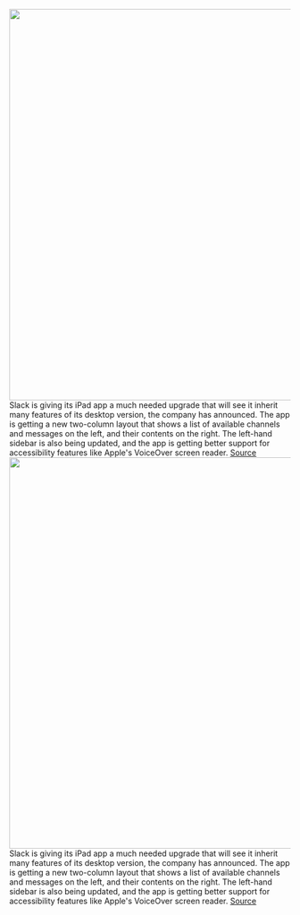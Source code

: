 <img src='https://cdn.vox-cdn.com/thumbor/LYyND4_2rr1Hwv0F37lWtQwzLyU=/0x0:1242x828/1200x800/filters:focal(522x315:720x513)/cdn.vox-cdn.com/uploads/chorus_image/image/70630099/1QuickAccess_02_2x.0.jpg' width='700px' /><br/>
Slack is giving its iPad app a much needed upgrade that will see it inherit many features of its desktop version, the company has announced. The app is getting a new two-column layout that shows a list of available channels and messages on the left, and their contents on the right. The left-hand sidebar is also being updated, and the app is getting better support for accessibility features like Apple's VoiceOver screen reader.
<a href='https://www.theverge.com/2022/3/16/22978839/slack-ipad-app-update-two-columns-accessibility-sidebar'> Source <a/><img src='https://cdn.vox-cdn.com/thumbor/LYyND4_2rr1Hwv0F37lWtQwzLyU=/0x0:1242x828/1200x800/filters:focal(522x315:720x513)/cdn.vox-cdn.com/uploads/chorus_image/image/70630099/1QuickAccess_02_2x.0.jpg' width='700px' /><br/>
Slack is giving its iPad app a much needed upgrade that will see it inherit many features of its desktop version, the company has announced. The app is getting a new two-column layout that shows a list of available channels and messages on the left, and their contents on the right. The left-hand sidebar is also being updated, and the app is getting better support for accessibility features like Apple's VoiceOver screen reader.
<a href='https://www.theverge.com/2022/3/16/22978839/slack-ipad-app-update-two-columns-accessibility-sidebar'> Source <a/>
